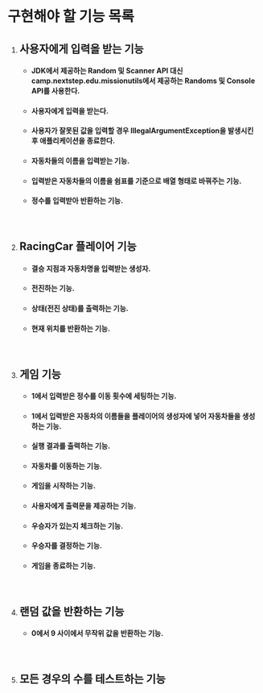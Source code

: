 <h1>구현해야 할 기능 목록</h1>

<ol>
    <li>
        <h2>사용자에게 입력을 받는 기능</h2>
        <ul>
            <li><h4>JDK에서 제공하는 Random 및 Scanner API 대신 camp.nextstep.edu.missionutils에서 제공하는 Randoms 및 Console API를 사용한다.</h4></li>
            <li><h4>사용자에게 입력을 받는다.</h4></li>
            <li><h4>사용자가 잘못된 값을 입력할 경우 IllegalArgumentException을 발생시킨 후 애플리케이션을 종료한다.</h4></li>
            <li><h4>자동차들의 이름을 입력받는 기능.</h4></li>
            <li><h4>입력받은 자동차들의 이름을 쉼표를 기준으로 배열 형태로 바꿔주는 기능.</h4>
            <li><h4>정수를 입력받아 반환하는 기능.</h4></li>
        </ul>
    </li>
    <br>
    <li>
        <h2>RacingCar 플레이어 기능</h2>
        <ul>
            <li><h4>결승 지점과 자동차명을 입력받는 생성자.</h4></li>
            <li><h4>전진하는 기능.</h4></li>
            <li><h4>상태(전진 상태)를 출력하는 기능.</h4></li>
            <li><h4>현재 위치를 반환하는 기능.</h4></li>
        </ul>
    </li>
    <br>
    <li>
        <h2>게임 기능</h2>  
        <ul>
            <li><h4>1에서 입력받은 정수를 이동 횟수에 세팅하는 기능.</h4></li>
            <li><h4>1에서 입력받은 자동차의 이름들을 플레이어의 생성자에 넣어 자동차들을 생성하는 기능.</h4></li>
            <li><h4>실행 결과를 출력하는 기능.</h4></li>
            <li><h4>자동차를 이동하는 기능.</h4></li>
            <li><h4>게임을 시작하는 기능.</h4></li>
            <li><h4>사용자에게 출력문을 제공하는 기능.</h4></li>
            <li><h4>우승자가 있는지 체크하는 기능.</h4></li>
            <li><h4>우승자를 결정하는 기능.</h4></li>
            <li><h4>게임을 종료하는 기능.</h4></li>
        </ul>
    </li>
    <br>
    <li>
        <h2>랜덤 값을 반환하는 기능</h2>
        <ul>
            <li><h4>0에서 9 사이에서 무작위 값을 반환하는 기능.</h4></li>
        </ul>
    </li>
    <br>
    <li>
        <h2>모든 경우의 수를 테스트하는 기능</h2>
    </li>
</ol>